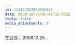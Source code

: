 ```yaml
---
id: 111137527879445332
date: 2008-10-25T05:43:11.000Z
reply: false
media_attachments: 0
---
```


在武汉... 2008.10.25...


